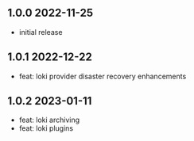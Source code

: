 1.0.0 2022-11-25
-----------------
- initial release

1.0.1  2022-12-22
-----------------
  - feat: loki provider disaster recovery enhancements

1.0.2 2023-01-11
-----------------
  - feat: loki archiving
  - feat: loki plugins
